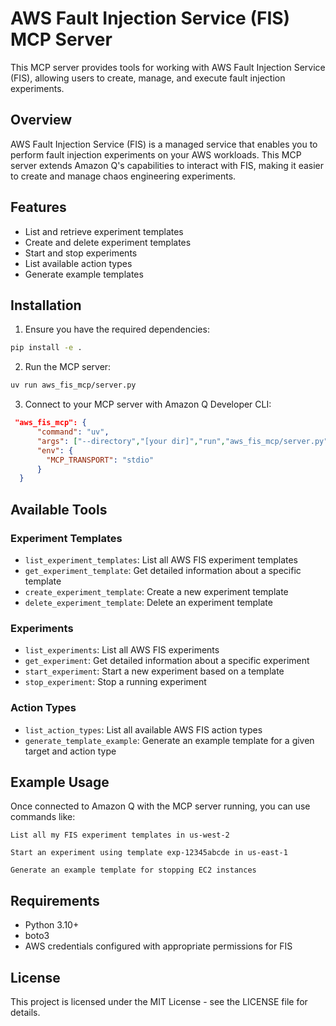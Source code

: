 # AWS Fault Injection Service (FIS) MCP Server

This MCP server provides tools for working with AWS Fault Injection Service (FIS), allowing users to create, manage, and execute fault injection experiments.

## Overview

AWS Fault Injection Service (FIS) is a managed service that enables you to perform fault injection experiments on your AWS workloads. This MCP server extends Amazon Q's capabilities to interact with FIS, making it easier to create and manage chaos engineering experiments.

## Features

- List and retrieve experiment templates
- Create and delete experiment templates
- Start and stop experiments
- List available action types
- Generate example templates

## Installation

1. Ensure you have the required dependencies:
```bash
pip install -e .
```

2. Run the MCP server:
```bash
uv run aws_fis_mcp/server.py
```

3. Connect to your MCP server with Amazon Q Developer CLI:
```json
 "aws_fis_mcp": {
      "command": "uv",
      "args": ["--directory","[your dir]","run","aws_fis_mcp/server.py"],
      "env": {
        "MCP_TRANSPORT": "stdio"
      }
  } 
```

## Available Tools

### Experiment Templates
- `list_experiment_templates`: List all AWS FIS experiment templates
- `get_experiment_template`: Get detailed information about a specific template
- `create_experiment_template`: Create a new experiment template
- `delete_experiment_template`: Delete an experiment template

### Experiments
- `list_experiments`: List all AWS FIS experiments
- `get_experiment`: Get detailed information about a specific experiment
- `start_experiment`: Start a new experiment based on a template
- `stop_experiment`: Stop a running experiment

### Action Types
- `list_action_types`: List all available AWS FIS action types
- `generate_template_example`: Generate an example template for a given target and action type

## Example Usage

Once connected to Amazon Q with the MCP server running, you can use commands like:

```
List all my FIS experiment templates in us-west-2
```

```
Start an experiment using template exp-12345abcde in us-east-1
```

```
Generate an example template for stopping EC2 instances
```

## Requirements

- Python 3.10+
- boto3
- AWS credentials configured with appropriate permissions for FIS

## License

This project is licensed under the MIT License - see the LICENSE file for details.